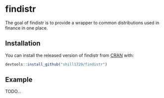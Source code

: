 
# findistr

<!-- badges: start -->
<!-- badges: end -->

The goal of findistr is to provide a wrapper to common distributions used in finance
in one place.

## Installation

You can install the released version of findistr from [CRAN](https://CRAN.R-project.org) with:

``` r
devtools::install_github("shill1729/findistr")
```

## Example
TODO...

